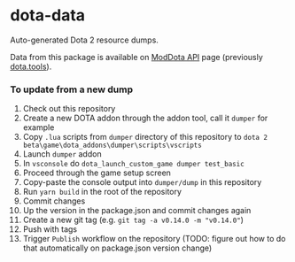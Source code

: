 # dota-data

Auto-generated Dota 2 resource dumps.

Data from this package is available on [ModDota API](http://moddota.com/api) page (previously [dota.tools](https://dota.tools/)).

### To update from a new dump

1. Check out this repository
2. Create a new DOTA addon through the addon tool, call it `dumper` for example
3. Copy `.lua` scripts from `dumper` directory of this repository to
   `dota 2 beta\game\dota_addons\dumper\scripts\vscripts`
4. Launch `dumper` addon
5. In `vsconsole` do `dota_launch_custom_game dumper test_basic`
6. Proceed through the game setup screen
7. Copy-paste the console output into `dumper/dump` in this repository
8. Run `yarn build` in the root of the repository
9. Commit changes
10. Up the version in the package.json and commit changes again
11. Create a new git tag (e.g. `git tag -a v0.14.0 -m "v0.14.0"`)
12. Push with tags
13. Trigger `Publish` workflow on the repository (TODO: figure out how to do that automatically on
    package.json version change)
